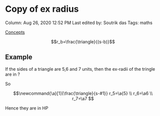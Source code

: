 # Copy of ex radius

Column: Aug 26, 2020 12:52 PM
Last edited by: Soutrik das
Tags: maths

[Concepts](Copy%20of%20ex%20radius%2052dc9c8a64954a4fa81e56ff0c77887b/Concepts%205fbb298f69ef47f69459e6df4c0d1595.csv)

$$r_b=\frac{\triangle}{(s-b)}$$

## Example

If the sides of a triangle are 5,6 and 7 units, then the ex-radii of the tringle are in ?

So 

$$\newcommand{\a}[1]{\frac{\triangle}{s-#1}} 
r_5=\a{5} \\
r_6=\a6 \\
r_7=\a7
$$

Hence they are in HP